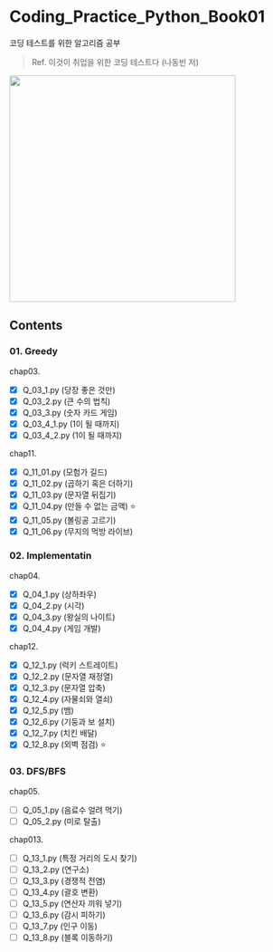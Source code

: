 # Coding_Practice_Python_Book01

코딩 테스트를 위한 알고리즘 공부
> Ref. 이것이 취업을 위한 코딩 테스트다 (나동빈 저)  
  <img src="https://user-images.githubusercontent.com/61136651/180153292-848fb5ff-700a-40fb-8e19-5543fc877ae6.jpg" width="400">



## Contents
### 01. Greedy  
  chap03.
   - [x] Q_03_1.py  (당장 좋은 것만)
   - [x] Q_03_2.py  (큰 수의 법칙)
   - [x] Q_03_3.py  (숫자 카드 게임)
   - [x] Q_03_4_1.py  (1이 될 때까지)
   - [x] Q_03_4_2.py  (1이 될 때까지)

  chap11.
   - [x] Q_11_01.py (모험가 길드)
   - [x] Q_11_02.py (곱하기 혹은 더하기)
   - [x] Q_11_03.py (문자열 뒤집기)
   - [x] Q_11_04.py (만들 수 없는 금액)  ⭐
   - [x] Q_11_05.py (볼링공 고르기)
   - [x] Q_11_06.py (무지의 먹방 라이브)

### 02. Implementatin 
  chap04.
   - [x] Q_04_1.py  (상하좌우)
   - [x] Q_04_2.py  (시각)
   - [x] Q_04_3.py  (왕실의 나이트)
   - [x] Q_04_4.py  (게임 개발)

  chap12.
   - [x] Q_12_1.py  (럭키 스트레이트)
   - [x] Q_12_2.py  (문자열 재정열)
   - [x] Q_12_3.py  (문자열 압축)
   - [x] Q_12_4.py  (자물쇠와 열쇠)
   - [x] Q_12_5.py  (뱀)
   - [x] Q_12_6.py  (기둥과 보 설치)
   - [x] Q_12_7.py  (치킨 배달)
   - [x] Q_12_8.py  (외벽 점검)   ⭐

### 03. DFS/BFS 
  chap05.
   - [ ] Q_05_1.py  (음료수 얼려 먹기)
   - [ ] Q_05_2.py  (미로 탈출)
   
  chap013.
   - [ ] Q_13_1.py  (특정 거리의 도시 찾기)
   - [ ] Q_13_2.py  (연구소)
   - [ ] Q_13_3.py  (경쟁적 전염)
   - [ ] Q_13_4.py  (괄호 변환)
   - [ ] Q_13_5.py  (연산자 끼워 넣기)
   - [ ] Q_13_6.py  (감시 피하기)
   - [ ] Q_13_7.py  (인구 이동)
   - [ ] Q_13_8.py  (블록 이동하기)

